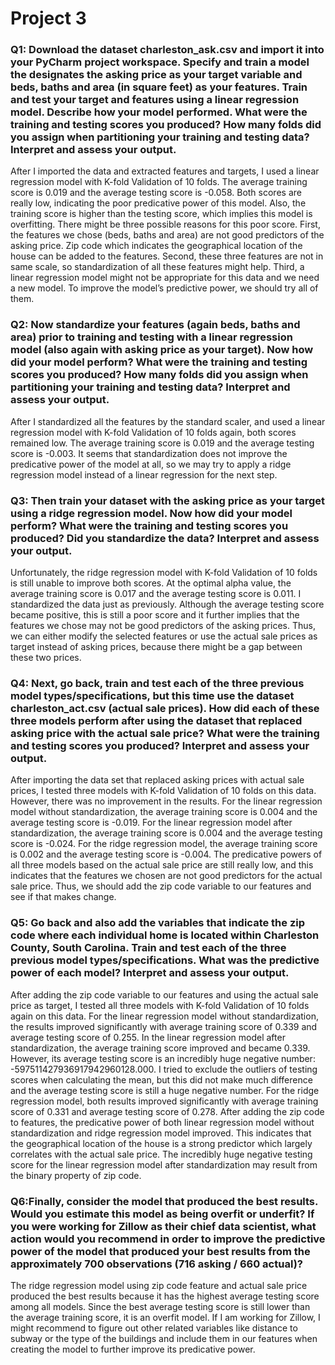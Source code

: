 # Project 3
### Q1: Download the dataset charleston_ask.csv and import it into your PyCharm project workspace. Specify and train a model the designates the asking price as your target variable and beds, baths and area (in square feet) as your features. Train and test your target and features using a linear regression model. Describe how your model performed. What were the training and testing scores you produced? How many folds did you assign when partitioning your training and testing data? Interpret and assess your output.

After I imported the data and extracted features and targets, I used a linear regression model with K-fold Validation of 10 folds. The average training score is 0.019 and the average testing score is -0.058. Both scores are really low, indicating the poor predicative power of this model. Also, the training score is higher than the testing score, which implies this model is overfitting. There might be three possible reasons for this poor score. First, the features we chose (beds, baths and area) are not good predictors of the asking price. Zip code which indicates the geographical location of the house can be added to the features. Second, these three features are not in same scale, so standardization of all these features might help. Third, a linear regression model might not be appropriate for this data and we need a new model. To improve the model’s predictive power, we should try all of them.


### Q2: Now standardize your features (again beds, baths and area) prior to training and testing with a linear regression model (also again with asking price as your target). Now how did your model perform? What were the training and testing scores you produced? How many folds did you assign when partitioning your training and testing data? Interpret and assess your output.

After I standardized all the features by the standard scaler, and used a linear regression model with K-fold Validation of 10 folds again, both scores remained low. The average training score is 0.019 and the average testing score is -0.003. It seems that standardization does not improve the predicative power of the model at all, so we may try to apply a ridge regression model instead of a linear regression for the next step.

### Q3: Then train your dataset with the asking price as your target using a ridge regression model. Now how did your model perform? What were the training and testing scores you produced? Did you standardize the data? Interpret and assess your output.

Unfortunately, the ridge regression model with K-fold Validation of 10 folds is still unable to improve both scores. At the optimal alpha value, the average training score is 0.017 and the average testing score is 0.011. I standardized the data just as previously. Although the average testing score became positive, this is still a poor score and it further implies that the features we chose may not be good predictors of the asking prices. Thus, we can either modify the selected features or use the actual sale prices as target instead of asking prices, because there might be a gap between these two prices. 


### Q4: Next, go back, train and test each of the three previous model types/specifications, but this time use the dataset charleston_act.csv (actual sale prices). How did each of these three models perform after using the dataset that replaced asking price with the actual sale price? What were the training and testing scores you produced? Interpret and assess your output.

After importing the data set that replaced asking prices with actual sale prices, I tested three models with K-fold Validation of 10 folds on this data. However, there was no improvement in the results. For the linear regression model without standardization, the average training score is 0.004 and the average testing score is -0.019. For the linear regression model after standardization, the average training score is 0.004 and the average testing score is -0.024. For the ridge regression model, the average training score is 0.002 and the average testing score is -0.004. The predicative powers of all three models based on the actual sale price are still really low, and this indicates that the features we chosen are not good predictors for the actual sale price. Thus, we should add the zip code variable to our features and see if that makes change. 

### Q5: Go back and also add the variables that indicate the zip code where each individual home is located within Charleston County, South Carolina. Train and test each of the three previous model types/specifications. What was the predictive power of each model? Interpret and assess your output.

After adding the zip code variable to our features and using the actual sale price as target, I tested all three models with K-fold Validation of 10 folds again on this data. For the linear regression model without standardization, the results improved significantly with average training score of 0.339 and average testing score of 0.255. In the linear regression model after standardization, the average training score improved and became 0.339. However, its average testing score is an incredibly huge negative number: -597511427936917942960128.000. I tried to exclude the outliers of testing scores when calculating the mean, but this did not make much difference and the average testing score is still a huge negative number. For the ridge regression model, both results improved significantly with average training score of 0.331 and average testing score of 0.278. After adding the zip code to features, the predicative power of both linear regression model without standardization and ridge regression model improved. This indicates that the geographical location of the house is a strong predictor which largely correlates with the actual sale price. The incredibly huge negative testing score for the linear regression model after standardization may result from the binary property of zip code. 

### Q6:Finally, consider the model that produced the best results. Would you estimate this model as being overfit or underfit? If you were working for Zillow as their chief data scientist, what action would you recommend in order to improve the predictive power of the model that produced your best results from the approximately 700 observations (716 asking / 660 actual)?

The ridge regression model using zip code feature and actual sale price produced the best results because it has the highest average testing score among all models. Since the best average testing score is still lower than the average training score, it is an overfit model. If I am working for Zillow, I might recommend to figure out other related variables like distance to subway or the type of the buildings and include them in our features when creating the model to further improve its predicative power. 
